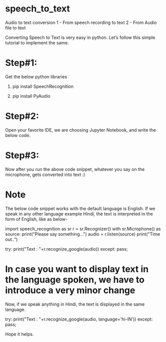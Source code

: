 # speech_to_text
Audio to text conversion
  1 - From speech recording to text
  2 - From Audio file to text
 
 Converting Speech to Text is very easy in python. Let’s follow this simple tutorial to implement the same.

# Step#1: 
Get the below python libraries

1) pip install SpeechRecognition

2) pip install PyAudio

# Step#2: 
Open your favorite IDE, we are choosing Jupyter Notebook, and write the below code.

# Step#3: 
Now after you run the above code snippet, whatever you say on the microphone, gets converted into text :)

# Note
The below code snippet works with the default language is English. If we speak in any other language example Hindi, the text is interpreted in the form of English, like as below-

import speech_recognition as sr
r = sr.Recognizer()
with sr.Microphone() as source:
    print("Please say something...")
    audio = r.listen(source)
    print("Time out..")
    
try:
    print("Text : "+r.recognize_google(audio))
except:
    pass;
    
# In case you want to display text in the language spoken, we have to introduce a very minor change
Now, if we speak anything in Hindi, the text is displayed in the same language.

try:
    print("Text : "+r.recognize_google(audio, language='hi-IN'))
except:
    pass;
    
Hope it helps.
